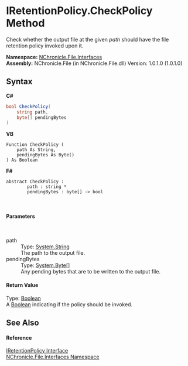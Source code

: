 # IRetentionPolicy.CheckPolicy Method 
 

Check whether the output file at the given *path* should have the file retention policy invoked upon it.

**Namespace:**&nbsp;<a href="N_NChronicle_File_Interfaces.md">NChronicle.File.Interfaces</a><br />**Assembly:**&nbsp;NChronicle.File (in NChronicle.File.dll) Version: 1.0.1.0 (1.0.1.0)

## Syntax

**C#**<br />
``` C#
bool CheckPolicy(
	string path,
	byte[] pendingBytes
)
```

**VB**<br />
``` VB
Function CheckPolicy ( 
	path As String,
	pendingBytes As Byte()
) As Boolean
```

**F#**<br />
``` F#
abstract CheckPolicy : 
        path : string * 
        pendingBytes : byte[] -> bool 

```

<br />

#### Parameters
&nbsp;<dl><dt>path</dt><dd>Type: <a href="http://msdn2.microsoft.com/en-us/library/s1wwdcbf" target="_blank">System.String</a><br />The path to the output file.</dd><dt>pendingBytes</dt><dd>Type: <a href="http://msdn2.microsoft.com/en-us/library/yyb1w04y" target="_blank">System.Byte</a>[]<br />Any pending bytes that are to be written to the output file.</dd></dl>

#### Return Value
Type: <a href="http://msdn2.microsoft.com/en-us/library/a28wyd50" target="_blank">Boolean</a><br />A <a href="http://msdn2.microsoft.com/en-us/library/a28wyd50" target="_blank">Boolean</a> indicating if the policy should be invoked.

## See Also


#### Reference
<a href="T_NChronicle_File_Interfaces_IRetentionPolicy.md">IRetentionPolicy Interface</a><br /><a href="N_NChronicle_File_Interfaces.md">NChronicle.File.Interfaces Namespace</a><br />
